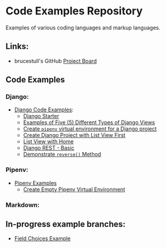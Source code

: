 # Code Examples Repository
Examples of various coding languages and markup languages.

## Links:
* brucestull's GitHub [Project Board](https://github.com/users/brucestull/projects/6)

## Code Examples

### Django:
* [Django Code Examples](./django/README.md):
    * [Django Starter](./django/django-starter/README.md)
    * [Examples of Five (5) Different Types of Django Views](./django/function-and-class-based-list-views/README.md)
    * [Create `pipenv` virtual environment for a Django project](./django/pipenv_setup/README.md)
    * [Create Django Project with List View First](./django/list-create-views/README.md)
    * [List View with Home](./django/list_view_with_home/README.md)
    * [Django REST - Basic](./django/rest_basic/README.md)
    * [Demonstrate `reverse()` Method](./django/reverse/README.md)

### Pipenv:   
* [Pipenv Examples](./pipenv/)
    * [Create Empty Pipenv Virtual Environment](./pipenv/create-empty-pipenv/README.md)

### Markdown:



## In-progress example branches:
* [Field Choices Example](https://github.com/brucestull/examples/tree/4-document-how-choices-works-in-django/django/field_choices)
